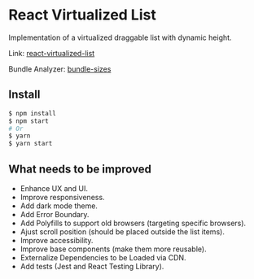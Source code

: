 # React Virtualized List

Implementation of a virtualized draggable list with dynamic height.

Link: <a href="https://react-virtualized-list.vercel.app/" target="_blank">react-virtualized-list</a>

Bundle Analyzer: <a href="https://react-virtualized-list.vercel.app/bundle_sizes.html" target="_blank">bundle-sizes</a>

## Install

```bash
$ npm install
$ npm start
# Or
$ yarn
$ yarn start
```

## What needs to be improved

- Enhance UX and UI.
- Improve responsiveness.
- Add dark mode theme.
- Add Error Boundary.
- Add Polyfills to support old browsers (targeting specific browsers).
- Ajust scroll position (should be placed outside the list items).
- Improve accessibility.
- Improve base components (make them more reusable).
- Externalize Dependencies to be Loaded via CDN.
- Add tests (Jest and React Testing Library).
